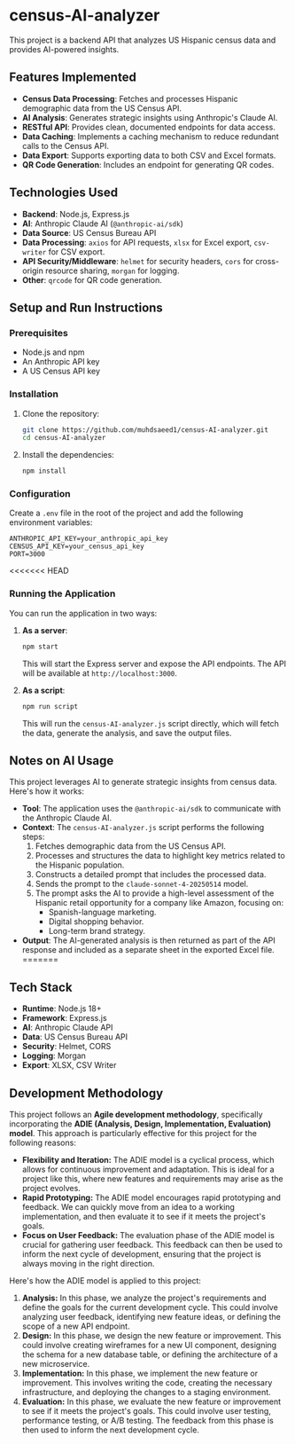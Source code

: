# census-AI-analyzer

This project is a backend API that analyzes US Hispanic census data and provides AI-powered insights.

## Features Implemented

*   **Census Data Processing**: Fetches and processes Hispanic demographic data from the US Census API.
*   **AI Analysis**: Generates strategic insights using Anthropic's Claude AI.
*   **RESTful API**: Provides clean, documented endpoints for data access.
*   **Data Caching**: Implements a caching mechanism to reduce redundant calls to the Census API.
*   **Data Export**: Supports exporting data to both CSV and Excel formats.
*   **QR Code Generation**: Includes an endpoint for generating QR codes.

## Technologies Used

*   **Backend**: Node.js, Express.js
*   **AI**: Anthropic Claude AI (`@anthropic-ai/sdk`)
*   **Data Source**: US Census Bureau API
*   **Data Processing**: `axios` for API requests, `xlsx` for Excel export, `csv-writer` for CSV export.
*   **API Security/Middleware**: `helmet` for security headers, `cors` for cross-origin resource sharing, `morgan` for logging.
*   **Other**: `qrcode` for QR code generation.

## Setup and Run Instructions

### Prerequisites

*   Node.js and npm
*   An Anthropic API key
*   A US Census API key

### Installation

1.  Clone the repository:
    ```bash
    git clone https://github.com/muhdsaeed1/census-AI-analyzer.git
    cd census-AI-analyzer
    ```

2.  Install the dependencies:
    ```bash
    npm install
    ```

### Configuration

Create a `.env` file in the root of the project and add the following environment variables:

```
ANTHROPIC_API_KEY=your_anthropic_api_key
CENSUS_API_KEY=your_census_api_key
PORT=3000
```

<<<<<<< HEAD
### Running the Application

You can run the application in two ways:

1.  **As a server**:
    ```bash
    npm start
    ```
    This will start the Express server and expose the API endpoints. The API will be available at `http://localhost:3000`.

2.  **As a script**:
    ```bash
    npm run script
    ```
    This will run the `census-AI-analyzer.js` script directly, which will fetch the data, generate the analysis, and save the output files.

## Notes on AI Usage

This project leverages AI to generate strategic insights from census data. Here's how it works:

*   **Tool**: The application uses the `@anthropic-ai/sdk` to communicate with the Anthropic Claude AI.
*   **Context**: The `census-AI-analyzer.js` script performs the following steps:
    1.  Fetches demographic data from the US Census API.
    2.  Processes and structures the data to highlight key metrics related to the Hispanic population.
    3.  Constructs a detailed prompt that includes the processed data.
    4.  Sends the prompt to the `claude-sonnet-4-20250514` model.
    5.  The prompt asks the AI to provide a high-level assessment of the Hispanic retail opportunity for a company like Amazon, focusing on:
        *   Spanish-language marketing.
        *   Digital shopping behavior.
        *   Long-term brand strategy.
*   **Output**: The AI-generated analysis is then returned as part of the API response and included as a separate sheet in the exported Excel file.
=======
## Tech Stack

- **Runtime**: Node.js 18+
- **Framework**: Express.js
- **AI**: Anthropic Claude API
- **Data**: US Census Bureau API
- **Security**: Helmet, CORS
- **Logging**: Morgan
- **Export**: XLSX, CSV Writer



## Development Methodology

This project follows an **Agile development methodology**, specifically incorporating the **ADIE (Analysis, Design, Implementation, Evaluation) model**. This approach is particularly effective for this project for the following reasons:

*   **Flexibility and Iteration:** The ADIE model is a cyclical process, which allows for continuous improvement and adaptation. This is ideal for a project like this, where new features and requirements may arise as the project evolves.
*   **Rapid Prototyping:** The ADIE model encourages rapid prototyping and feedback. We can quickly move from an idea to a working implementation, and then evaluate it to see if it meets the project's goals.
*   **Focus on User Feedback:** The evaluation phase of the ADIE model is crucial for gathering user feedback. This feedback can then be used to inform the next cycle of development, ensuring that the project is always moving in the right direction.

Here's how the ADIE model is applied to this project:

1.  **Analysis:** In this phase, we analyze the project's requirements and define the goals for the current development cycle. This could involve analyzing user feedback, identifying new feature ideas, or defining the scope of a new API endpoint.
2.  **Design:** In this phase, we design the new feature or improvement. This could involve creating wireframes for a new UI component, designing the schema for a new database table, or defining the architecture of a new microservice.
3.  **Implementation:** In this phase, we implement the new feature or improvement. This involves writing the code, creating the necessary infrastructure, and deploying the changes to a staging environment.
4.  **Evaluation:** In this phase, we evaluate the new feature or improvement to see if it meets the project's goals. This could involve user testing, performance testing, or A/B testing. The feedback from this phase is then used to inform the next development cycle.




